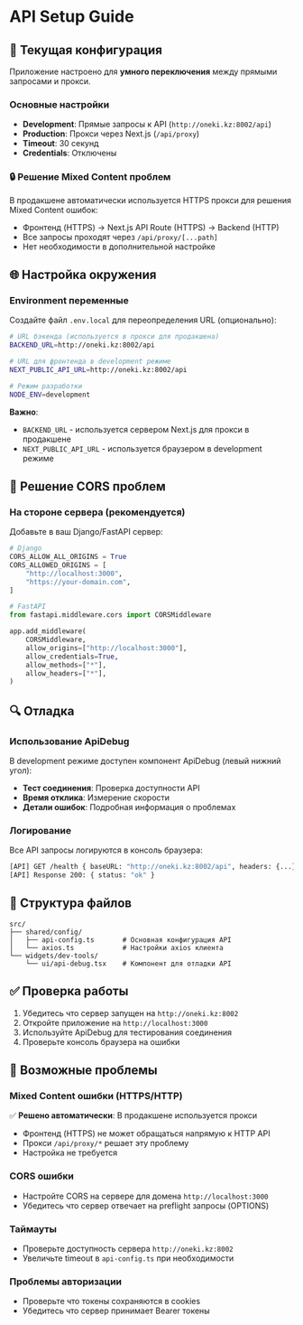 # API Setup Guide

## 🔧 Текущая конфигурация

Приложение настроено для **умного переключения** между прямыми запросами и прокси.

### Основные настройки

- **Development**: Прямые запросы к API (`http://oneki.kz:8002/api`)
- **Production**: Прокси через Next.js (`/api/proxy`)
- **Timeout**: 30 секунд
- **Credentials**: Отключены

### 🔒 Решение Mixed Content проблем

В продакшене автоматически используется HTTPS прокси для решения Mixed Content ошибок:

- Фронтенд (HTTPS) → Next.js API Route (HTTPS) → Backend (HTTP)
- Все запросы проходят через `/api/proxy/[...path]`
- Нет необходимости в дополнительной настройке

## 🌐 Настройка окружения

### Environment переменные

Создайте файл `.env.local` для переопределения URL (опционально):

```bash
# URL бэкенда (используется в прокси для продакшена)
BACKEND_URL=http://oneki.kz:8002/api

# URL для фронтенда в development режиме
NEXT_PUBLIC_API_URL=http://oneki.kz:8002/api

# Режим разработки
NODE_ENV=development
```

**Важно**:

- `BACKEND_URL` - используется сервером Next.js для прокси в продакшене
- `NEXT_PUBLIC_API_URL` - используется браузером в development режиме

## 🚫 Решение CORS проблем

### На стороне сервера (рекомендуется)

Добавьте в ваш Django/FastAPI сервер:

```python
# Django
CORS_ALLOW_ALL_ORIGINS = True
CORS_ALLOWED_ORIGINS = [
    "http://localhost:3000",
    "https://your-domain.com",
]

# FastAPI
from fastapi.middleware.cors import CORSMiddleware

app.add_middleware(
    CORSMiddleware,
    allow_origins=["http://localhost:3000"],
    allow_credentials=True,
    allow_methods=["*"],
    allow_headers=["*"],
)
```

## 🔍 Отладка

### Использование ApiDebug

В development режиме доступен компонент ApiDebug (левый нижний угол):

- **Тест соединения**: Проверка доступности API
- **Время отклика**: Измерение скорости
- **Детали ошибок**: Подробная информация о проблемах

### Логирование

Все API запросы логируются в консоль браузера:

```bash
[API] GET /health { baseURL: "http://oneki.kz:8002/api", headers: {...} }
[API] Response 200: { status: "ok" }
```

## 📁 Структура файлов

```
src/
├── shared/config/
│   ├── api-config.ts       # Основная конфигурация API
│   └── axios.ts            # Настройки axios клиента
└── widgets/dev-tools/
    └── ui/api-debug.tsx    # Компонент для отладки API
```

## ✅ Проверка работы

1. Убедитесь что сервер запущен на `http://oneki.kz:8002`
2. Откройте приложение на `http://localhost:3000`
3. Используйте ApiDebug для тестирования соединения
4. Проверьте консоль браузера на ошибки

## 🔧 Возможные проблемы

### Mixed Content ошибки (HTTPS/HTTP)

✅ **Решено автоматически**: В продакшене используется прокси

- Фронтенд (HTTPS) не может обращаться напрямую к HTTP API
- Прокси `/api/proxy/*` решает эту проблему
- Настройка не требуется

### CORS ошибки

- Настройте CORS на сервере для домена `http://localhost:3000`
- Убедитесь что сервер отвечает на preflight запросы (OPTIONS)

### Таймауты

- Проверьте доступность сервера `http://oneki.kz:8002`
- Увеличьте timeout в `api-config.ts` при необходимости

### Проблемы авторизации

- Проверьте что токены сохраняются в cookies
- Убедитесь что сервер принимает Bearer токены
